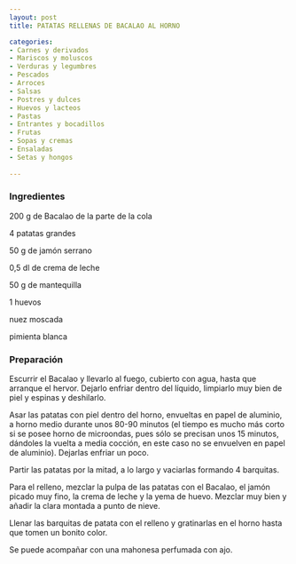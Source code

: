 ```yaml
---
layout: post
title: PATATAS RELLENAS DE BACALAO AL HORNO

categories:
- Carnes y derivados
- Mariscos y moluscos
- Verduras y legumbres
- Pescados
- Arroces
- Salsas
- Postres y dulces
- Huevos y lacteos
- Pastas
- Entrantes y bocadillos
- Frutas
- Sopas y cremas
- Ensaladas
- Setas y hongos
 
---
```

<h3>Ingredientes</h3>
200 g de Bacalao de la parte de la cola

4 patatas grandes

50 g de jamón serrano

0,5 dl de crema de leche

50 g de mantequilla

1 huevos

nuez moscada

pimienta blanca

<h3>Preparación</h3>
Escurrir el Bacalao y llevarlo al fuego, cubierto con agua, hasta que arranque el hervor. Dejarlo enfriar dentro del líquido, limpiarlo muy bien de piel y espinas y deshilarlo.

Asar las patatas con piel dentro del horno, envueltas en papel de aluminio, a horno medio durante unos 80-90 minutos (el tiempo es mucho más corto si se posee horno de microondas, pues sólo se precisan unos 15 minutos, dándoles la vuelta a media cocción, en este caso no se envuelven en papel de aluminio). Dejarlas enfriar un poco.

Partir las patatas por la mitad, a lo largo y vaciarlas formando 4 barquitas.

Para el relleno, mezclar la pulpa de las patatas con el Bacalao, el jamón picado muy fino, la crema de leche y la yema de huevo. Mezclar muy bien y añadir la clara montada a punto de nieve.

Llenar las barquitas de patata con el relleno y gratinarlas en el horno hasta que tomen un bonito color.

Se puede acompañar con una mahonesa perfumada con ajo.

